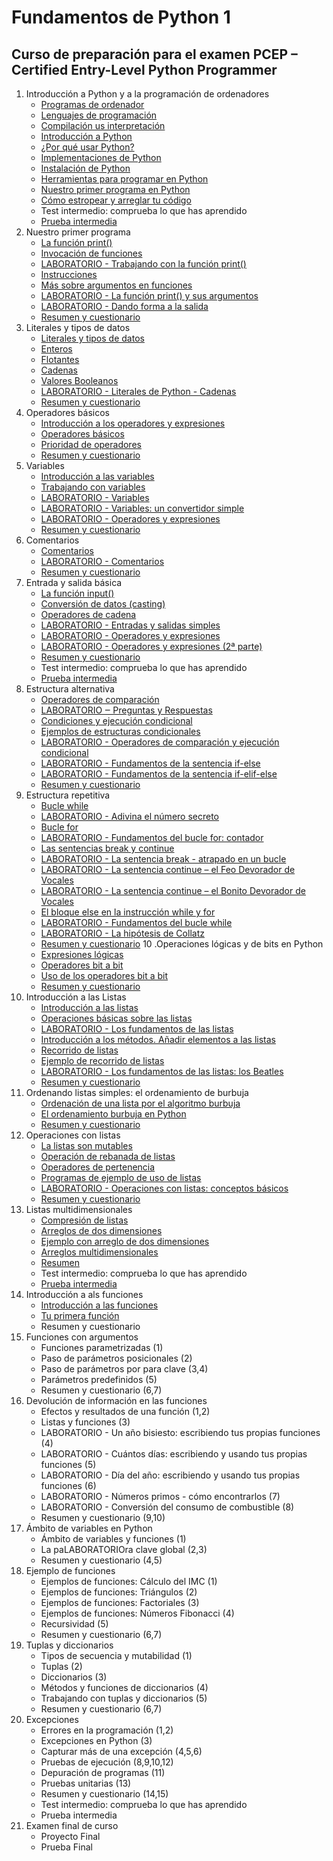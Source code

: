 # Fundamentos de Python 1
## Curso de preparación para el examen PCEP – Certified Entry-Level Python Programmer

1. Introducción a Python y a la programación de ordenadores
    * [Programas de ordenador](modulo1/seccion1/clase1.md)
    * [Lenguajes de programación](modulo1/seccion1/clase2.md)
    * [Compilación us interpretación](modulo1/seccion1/clase3.md)
    * [Introducción a Python](modulo1/seccion2/clase1.md)
    * [¿Por qué usar Python?](modulo1/seccion2/clase2.md)
    * [Implementaciones de Python](modulo1/seccion2/clase3.md)
    * [Instalación de Python](modulo1/seccion3/clase1.md)
    * [Herramientas para programar en Python](modulo1/seccion3/clase2.md)
    * [Nuestro primer programa en Python](modulo1/seccion3/clase3.md)
    * [Cómo estropear y arreglar tu código](modulo1/seccion3/clase4.md)
    * Test intermedio: comprueba lo que has aprendido
    * [Prueba intermedia](modulo1/seccion4/test.md)
2. Nuestro primer programa
    * [La función print()](modulo2/seccion1/clase1.md)
    * [Invocación de funciones](modulo2/seccion1/clase2.md)
    * [LABORATORIO - Trabajando con la función print()](modulo2/seccion1/clase3.md)
    * [Instrucciones](modulo2/seccion1/clase4.md)
    * [Más sobre argumentos en funciones](modulo2/seccion1/clase5.md)
    * [LABORATORIO - La función print() y sus argumentos](modulo2/seccion1/clase6.md)
    * [LABORATORIO - Dando forma a la salida](modulo2/seccion1/clase7.md)
    * [Resumen y cuestionario](modulo2/seccion1/clase8.md)
3. Literales y tipos de datos
    * [Literales y tipos de datos](modulo2/seccion2/clase1.md)
    * [Enteros](modulo2/seccion2/clase2.md)
    * [Flotantes](modulo2/seccion2/clase3.md)
    * [Cadenas](modulo2/seccion2/clase4.md)
    * [Valores Booleanos](modulo2/seccion2/clase5.md)
    * [LABORATORIO - Literales de Python - Cadenas](modulo2/seccion2/clase6.md)
    * [Resumen y cuestionario](modulo2/seccion2/clase7.md)
4. Operadores básicos
    * [Introducción a los operadores y expresiones](modulo2/seccion3/clase1.md)
    * [Operadores básicos](modulo2/seccion3/clase2.md)
    * [Prioridad de operadores](modulo2/seccion3/clase3.md)
    * [Resumen y cuestionario](modulo2/seccion3/clase4.md)
5. Variables
    * [Introducción a las variables](modulo2/seccion4/clase1.md)
    * [Trabajando con variables](modulo2/seccion4/clase2.md)
    * [LABORATORIO - Variables](modulo2/seccion4/clase3.md)
    * [LABORATORIO - Variables: un convertidor simple](modulo2/seccion4/clase4.md)
    * [LABORATORIO - Operadores y expresiones](modulo2/seccion4/clase5.md)
    * [Resumen y cuestionario](modulo2/seccion4/clase6.md)
6. Comentarios
    * [Comentarios](modulo2/seccion5/clase1.md)
    * [LABORATORIO - Comentarios](modulo2/seccion5/clase2.md)
    * [Resumen y cuestionario](modulo2/seccion5/clase3.md)
7. Entrada y salida básica
    * [La función input()](modulo2/seccion6/clase1.md)
    * [Conversión de datos (casting)](modulo2/seccion6/clase2.md)
    * [Operadores de cadena](modulo2/seccion6/clase3.md)
    * [LABORATORIO - Entradas y salidas simples](modulo2/seccion6/clase4.md)
    * [LABORATORIO - Operadores y expresiones](modulo2/seccion6/clase5.md)
    * [LABORATORIO - Operadores y expresiones (2ª parte)](modulo2/seccion6/clase6.md)
    * [Resumen y cuestionario](modulo2/seccion6/clase7.md)
    * Test intermedio: comprueba lo que has aprendido
    * [Prueba intermedia](modulo2/seccion7/test.md)
8. Estructura alternativa
    * [Operadores de comparación](modulo3/seccion1/clase1.md)
    * [LABORATORIO ‒ Preguntas y Respuestas](modulo3/seccion1/clase2.md)
    * [Condiciones y ejecución condicional](modulo3/seccion1/clase3.md)
    * [Ejemplos de estructuras condicionales](modulo3/seccion1/clase4.md)
    * [LABORATORIO - Operadores de comparación y ejecución condicional](modulo3/seccion1/clase5.md)
    * [LABORATORIO - Fundamentos de la sentencia if-else](modulo3/seccion1/clase6.md)
    * [LABORATORIO - Fundamentos de la sentencia if-elif-else](modulo3/seccion1/clase7.md)
    * [Resumen y cuestionario](modulo3/seccion1/clase8.md)
9. Estructura repetitiva
    * [Bucle while](modulo3/seccion2/clase1.md)
    * [LABORATORIO - Adivina el número secreto](modulo3/seccion2/clase2.md)
    * [Bucle for](modulo3/seccion2/clase3.md)
    * [LABORATORIO - Fundamentos del bucle for: contador](modulo3/seccion2/clase4.md)
    * [Las sentencias break y continue](modulo3/seccion2/clase5.md)
    * [LABORATORIO - La sentencia break - atrapado en un bucle](modulo3/seccion2/clase6.md)
    * [LABORATORIO - La sentencia continue – el Feo Devorador de Vocales](modulo3/seccion2/clase7.md)
    * [LABORATORIO - La sentencia continue – el Bonito Devorador de Vocales](modulo3/seccion2/clase8.md)
    * [El bloque else en la instrucción while y for](modulo3/seccion2/clase9.md)
    * [LABORATORIO - Fundamentos del bucle while](modulo3/seccion2/clase10.md)
    * [LABORATORIO - La hipótesis de Collatz](modulo3/seccion2/clase11.md)
    * [Resumen y cuestionario](modulo3/seccion2/clase12.md)
10 .Operaciones lógicas y de bits en Python
    * [Expresiones lógicas](modulo3/seccion3/clase1.md)
    * [Operadores bit a bit](modulo3/seccion3/clase2.md)
    * [Uso de los operadores bit a bit](modulo3/seccion3/clase3.md)
    * [Resumen y cuestionario](modulo3/seccion3/clase4.md)
11. Introducción a las Listas
    * [Introducción a las listas](modulo3/seccion4/clase1.md)
    * [Operaciones básicas sobre las listas](modulo3/seccion4/clase2.md)
    * [LABORATORIO - Los fundamentos de las listas](modulo3/seccion4/clase3.md)
    * [Introducción a los métodos. Añadir elementos a las listas](modulo3/seccion4/clase4.md)
    * [Recorrido de listas](modulo3/seccion4/clase5.md)
    * [Ejemplo de recorrido de listas](modulo3/seccion4/clase6.md)
    * [LABORATORIO - Los fundamentos de las listas: los Beatles](modulo3/seccion4/clase7.md)
    * [Resumen y cuestionario](modulo3/seccion4/clase8.md)
12. Ordenando listas simples: el ordenamiento de burbuja
    * [Ordenación de una lista por el algoritmo burbuja](modulo3/seccion5/clase1.md)
    * [El ordenamiento burbuja en Python](modulo3/seccion5/clase2.md)
    * [Resumen y cuestionario](modulo3/seccion5/clase3.md)
13. Operaciones con listas
    * [La listas son mutables](modulo3/seccion6/clase1.md)
    * [Operación de rebanada de listas](modulo3/seccion6/clase2.md)
    * [Operadores de pertenencia](modulo3/seccion6/clase3.md)
    * [Programas de ejemplo de uso de listas](modulo3/seccion6/clase4.md)
    * [LABORATORIO - Operaciones con listas: conceptos básicos](modulo3/seccion6/clase5.md)
    * [Resumen y cuestionario](modulo3/seccion6/clase7.md)
14. Listas multidimensionales
    * [Compresión de listas](modulo3/seccion7/clase1.md)
    * [Arreglos de dos dimensiones](modulo3/seccion7/clase2.md)
    * [Ejemplo con arreglo de dos dimensiones](modulo3/seccion7/clase3.md)
    * [Arreglos multidimensionales](modulo3/seccion7/clase4.md)
    * [Resumen](modulo3/seccion7/clase5.md)
    * Test intermedio: comprueba lo que has aprendido
    * [Prueba intermedia](modulo3/seccion8/test.md)
15. Introducción a als funciones
    * [Introducción a las funciones](modulo4/seccion1/clase1.md)
    * [Tu primera función](modulo4/seccion1/clase2.md)
    * Resumen y cuestionario
16. Funciones con argumentos
    * Funciones parametrizadas (1)
    * Paso de parámetros posicionales (2)
    * Paso de parámetros por para clave (3,4)
    * Parámetros predefinidos (5)
    * Resumen y cuestionario (6,7)
17. Devolución de información en las funciones
    * Efectos y resultados de una función (1,2)
    * Listas y funciones (3)
    * LABORATORIO - Un año bisiesto: escribiendo tus propias funciones (4)
    * LABORATORIO - Cuántos días: escribiendo y usando tus propias funciones (5)
    * LABORATORIO - Día del año: escribiendo y usando tus propias funciones (6)
    * LABORATORIO - Números primos - cómo encontrarlos (7)
    * LABORATORIO - Conversión del consumo de combustible (8)
    * Resumen y cuestionario (9,10)
18. Ámbito de variables en Python
    * Ámbito de variables y funciones (1)
    * La paLABORATORIOra clave global (2,3)
    * Resumen y cuestionario (4,5)    
19. Ejemplo de funciones
    * Ejemplos de funciones: Cálculo del IMC (1)
    * Ejemplos de funciones: Triángulos (2)
    * Ejemplos de funciones: Factoriales (3)
    * Ejemplos de funciones: Números Fibonacci (4)
    * Recursividad (5)
    * Resumen y cuestionario (6,7)
20. Tuplas y diccionarios
    * Tipos de secuencia y mutabilidad (1)
    * Tuplas (2)
    * Diccionarios (3)
    * Métodos  y funciones de diccionarios (4)
    * Trabajando con tuplas y diccionarios (5)
    * Resumen y cuestionario (6,7)
21. Excepciones
    * Errores en la programación (1,2)
    * Excepciones en Python (3)
    * Capturar más de una excepción (4,5,6)
    * Pruebas de ejecución (8,9,10,12)
    * Depuración de programas (11)
    * Pruebas unitarias (13)
    * Resumen y cuestionario (14,15)
    * Test intermedio: comprueba lo que has aprendido
    * Prueba intermedia
22. Examen final de curso
    * Proyecto Final
    * Prueba Final
